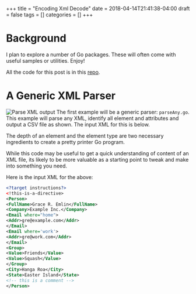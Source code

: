 +++
title = "Encoding Xml Decode"
date = 2018-04-14T21:41:38-04:00
draft = false
tags = []
categories = []
+++

# Background
I plan to explore a number of Go packages. These will often
come with useful samples or utilities. Enjoy!

All the code for this post is in this [repo](https://github.com/mandolyte/xml-utils).

# A Generic XML Parser
![Parse XML output](/images/xml-parse-any-output.png#float-right)
The first example will be a generic parser: `parseAny.go`.
This example will parse any XML, identify all element and attributes
and output a CSV file as shown. The input XML for this is below.


The depth of an element and the element type are two necessary
ingredients to create a pretty printer Go program.

While this code may be useful to get a quick understanding of
content of an XML file, its likely to be more valuable as a
starting point to tweak and make into something you need.

Here is the input XML for the above:

```xml
<?target instructions?>
<!this-is-a-directive>
<Person>
<FullName>Grace R. Emlin</FullName>
<Company>Example Inc.</Company>
<Email where="home">
<Addr>gre@example.com</Addr>
</Email>
<Email where='work'>
<Addr>gre@work.com</Addr>
</Email>
<Group>
<Value>Friends</Value>
<Value>Squash</Value>
</Group>
<City>Hanga Roa</City>
<State>Easter Island</State>
<!-- this is a comment -->
</Person>
```
